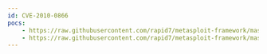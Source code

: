 ```yaml
---
id: CVE-2010-0866
pocs:
    - https://raw.githubusercontent.com/rapid7/metasploit-framework/master/modules/auxiliary/sqli/oracle/jvm_os_code_10g.rb
    - https://raw.githubusercontent.com/rapid7/metasploit-framework/master/modules/auxiliary/sqli/oracle/jvm_os_code_11g.rb
---
```

